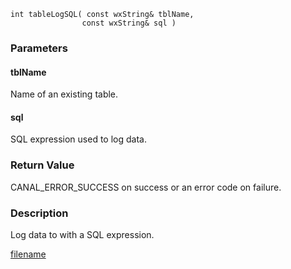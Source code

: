

```clike
int tableLogSQL( const wxString& tblName, 
                const wxString& sql )
```

### Parameters

#### tblName
Name of an existing table.

#### sql
SQL expression used to log data.

### Return Value
CANAL_ERROR_SUCCESS on success or an error code on failure. 

### Description
Log data to with a SQL expression. 




[filename](./bottom_copyright.md ':include')